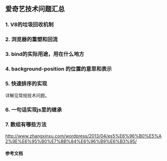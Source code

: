 ## 爱奇艺技术问题汇总
### 1. V8的垃圾回收机制

### 2. 浏览器的重塑和回流

### 3. bind的实际用途，用在什么地方

### 4. background-position 的位置的意思和表示

### 5. 快速排序的实现
详解见常规技术问题。

### 6. 一句话实现js里的继承

### 7. 数组有哪些方法
http://www.zhangxinxu.com/wordpress/2013/04/es5%E6%96%B0%E5%A2%9E%E6%95%B0%E7%BB%84%E6%96%B9%E6%B3%95/

#### 参考文档

